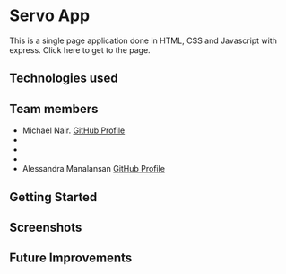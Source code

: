 # Servo App

This is a single page application done in HTML, CSS and Javascript with express. Click here to get to the page.

## Technologies used

## Team members
- Michael Nair. [GitHub Profile](https://github.com/MichaelPNair)
-
-
-
- Alessandra Manalansan [GitHub Profile](https://github.com/alesmnlnsan)

## Getting Started

## Screenshots

## Future Improvements


